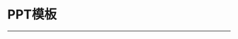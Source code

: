 
  # PPT模板
  ---

  <Common-LinkList :linkList='{"name":"PPT模板","item":[{"link":"http://www.officeplus.cn/List.shtml?cat=PPT","icon":"http://www.officeplus.cn/favicon.ico","text":"OfficePLUS"},{"link":"http://www.ypppt.com/moban/","icon":"http://www.ypppt.com/favicon.ico","text":"优品PPT"},{"link":"https://www.docer.com/s/wpp/12","icon":"https://www.docer.com/favicon.ico","text":"稻壳儿"},{"link":"http://www.1ppt.com/moban/","icon":"http://www.1ppt.com/favicon.ico","text":"第1PPT"},{"link":"http://ppt.sotary.com/web/wxapp/index.html","icon":"/logo.png","text":"PPT超级市场"},{"link":"http://www.51pptmoban.com/ppt/","icon":"http://www.51pptmoban.com/favicon.ico","text":"51PPT模板"},{"link":"http://www.rapidbbs.cn/forum-7-1.html","icon":"http://www.rapidbbs.cn/favicon.ico","text":"锐普PPT"},{"link":"http://www.tretars.com","icon":"http://www.tretars.com/favicon.ico","text":"逼格PPT"},{"link":"https://www.pptstore.net/ppt_free/","icon":"https://www.pptstore.net/favicon.ico","text":"PPTStore"},{"link":"https://www.pptboss.com/template-center","icon":"/logo.png","text":"PPTBOSS"}]}'/>
  